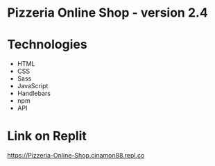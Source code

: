# Pizzeria Online Shop - version 2.4

# Technologies
- HTML
- CSS
- Sass
- JavaScript
- Handlebars
- npm
- API

# Link on Replit
https://Pizzeria-Online-Shop.cinamon88.repl.co
